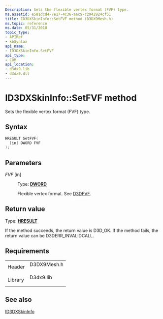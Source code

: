 ```yaml
---
Description: Sets the flexible vertex format (FVF) type.
ms.assetid: e581dcd4-7e17-4c36-aac9-c2942924cf51
title: ID3DXSkinInfo::SetFVF method (D3DX9Mesh.h)
ms.topic: reference
ms.date: 05/31/2018
topic_type: 
- APIRef
- kbSyntax
api_name: 
- ID3DXSkinInfo.SetFVF
api_type: 
- COM
api_location: 
- d3dx9.lib
- d3dx9.dll
---
```


# ID3DXSkinInfo::SetFVF method

Sets the flexible vertex format (FVF) type.

## Syntax


```C++
HRESULT SetFVF(
  [in] DWORD FVF
);
```



## Parameters

<dl> <dt>

*FVF* \[in\]
</dt> <dd>

Type: **[**DWORD**](https://msdn.microsoft.com/library/Aa383751(v=VS.85).aspx)**

Flexible vertex format. See [D3DFVF](d3dfvf.md).

</dd> </dl>

## Return value

Type: **[**HRESULT**](https://msdn.microsoft.com/library/Bb401631(v=MSDN.10).aspx)**

If the method succeeds, the return value is D3D\_OK. If the method fails, the return value can be D3DERR\_INVALIDCALL.

## Requirements



|                    |                                                                                        |
|--------------------|----------------------------------------------------------------------------------------|
| Header<br/>  | <dl> <dt>D3DX9Mesh.h</dt> </dl> |
| Library<br/> | <dl> <dt>D3dx9.lib</dt> </dl>   |



## See also

<dl> <dt>

[ID3DXSkinInfo](id3dxskininfo.md)
</dt> </dl>

 

 




